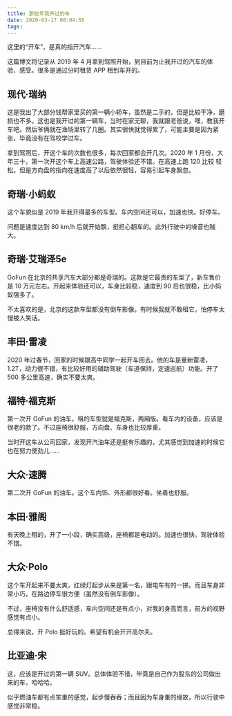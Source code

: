 ```yaml
---
title: 那些年我开过的车
date: 2020-03-17 00:04:55
tags:
---
```


这里的“开车”，是真的指开汽车……

这篇博文将记录从 2019 年 4 月拿到驾照开始，到目前为止我开过的汽车的体验、感受。很多是通过分时租赁 APP 租到车开的。

<!-- more -->

## 现代·瑞纳

这是我出了大部分钱帮家里买的第一辆小轿车，虽然是二手的，但是比较干净，磨损也不多。这也是我开过的第一辆车，当时在家无聊，我就跟老爸说，嘿，教我开车吧。然后爷俩就在渔场里转了几圈。其实很快就觉得累了，可能主要是因为紧张，毕竟没有在驾校学过车。

拿到驾照后，开这个车的次数也很多，每次回家都会开几次。2020 年 1 月份，大年三十，第一次开这个车上高速公路，驾驶体验还不错。在高速上跑 120 比较
轻松。但是方向盘的指向在速度高了以后依然很轻，容易引起车身飘忽。

## 奇瑞·小蚂蚁

这个车貌似是 2019 年我开得最多的车型。车内空间还可以，加速也快。好停车。

问题是速度达到 80 km/h 后就开始飘，挺担心翻车的。此外行驶中的噪音也贼大。

## 奇瑞·艾瑞泽5e

GoFun 在北京的共享汽车大部分都是奇瑞的。这款是它最贵的车型了，新车售价是 10 万元左右。开起来体验还可以，车身比较稳，速度到 90 后也很稳，比小蚂蚁强多了。

不太喜欢的是，北京的这款车型都没有倒车影像。有时候我就不敢租它，怕停车太慢被人笑话。

## 丰田·雷凌

2020 年过春节，回家的时候跟高中同学一起开车回去。他的车是量新雷凌，1.2T，动力很不错，有比较好用的辅助驾驶（车道保持，定速巡航）功能。开了 500 多公里高速，确实不要太爽。

## 福特·福克斯

第一次开 GoFun 的油车，租的车型就是福克斯，两厢版。看车内的设备，应该是很老的款了。不过座椅很舒服，方向盘、车身也比较厚重。

当时开这车从公司回家，发现开汽油车还是挺有乐趣的，尤其感觉到加速的时候它也在努力使劲儿……

## 大众·速腾

第二次开 GoFun 的油车。这个车内饰、外形都很好看。坐着也舒服。

## 本田·雅阁

有天晚上租的，开了一小段，确实高级，座椅都是电动的。加速也很快。驾驶体验不错。

## 大众·Polo

这个车开起来不要太爽，红绿灯起步从来是第一名，跟电车有的一拼。而且车身非常小巧，在路边停车很方便（虽然没有倒车影像）。

不过，座椅没有什么舒适感，车内空间还是有点小，对我的身高而言，前方的视野感觉有点小。

总得来说，开 Polo 挺好玩的。希望有机会开开高尔夫。

## 比亚迪·宋

这，应该是开过的第一辆 SUV。总体体验不错，毕竟是自己作为股东的公司做出来的车，哈哈哈。

似乎燃油车都有点笨重的感觉，起步慢吞吞；而且因为车身重的缘故，所以行驶中感觉非常稳。

